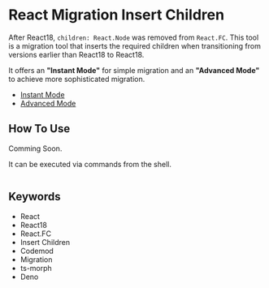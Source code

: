 # React Migration Insert Children

After React18, `children: React.Node` was removed from `React.FC`.
This tool is a migration tool that inserts the required children when transitioning from versions earlier than React18 to React18.

It offers an **"Instant Mode"** for simple migration and an **"Advanced Mode"** to achieve more sophisticated migration.

- [Instant Mode](./InstantMode.md)
- [Advanced Mode](./AdvancedMode.md)

## How To Use

Comming Soon.

It can be executed via commands from the shell.

```shell

```

## Keywords

- React
- React18
- React.FC
- Insert Children
- Codemod
- Migration
- ts-morph
- Deno
